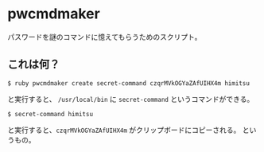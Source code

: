 # pwcmdmaker

パスワードを謎のコマンドに憶えてもらうためのスクリプト。

## これは何？

```shell
$ ruby pwcmdmaker create secret-command czqrMVkOGYaZAfUIHX4m himitsu
```

と実行すると、 `/usr/local/bin` に `secret-command` というコマンドができる。

```shell
$ secret-command himitsu
```

と実行すると、`czqrMVkOGYaZAfUIHX4m` がクリップボードにコピーされる。
というもの。


